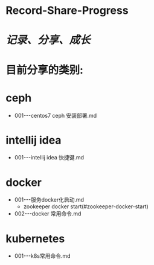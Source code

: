 # Record-Share-Progress
# **_记录、分享、成长_**
# 目前分享的类别:  
# ceph 
- 001---centos7 ceph 安装部署.md

# intellij idea 
- 001---intellij idea 快捷键.md  

# docker  
- 001---服务docker化启动.md  
  - zookeeper docker start(#zookeeper-docker-start) 
- 002---docker 常用命令.md 

# kubernetes 
- 001---k8s常用命令.md